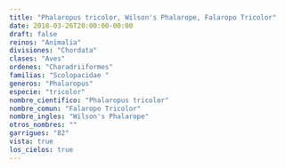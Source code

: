 ```yaml
---
title: "Phalaropus tricolor, Wilson's Phalarope, Falaropo Tricolor"
date: 2018-03-26T20:00:00-00:00
draft: false
reinos: "Animalia"
divisiones: "Chordata"
clases: "Aves"
ordenes: "Charadriiformes"
familias: "Scolopacidae "
generos: "Phalaropus"
especie: "tricolor"
nombre_cientifico: "Phalaropus tricolor"
nombre_comun: "Falaropo Tricolor"
nombre_ingles: "Wilson's Phalarope"
otros_nombres: ""
garrigues: "82"
vista: true
los_cielos: true
---
```

